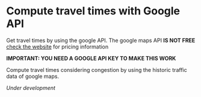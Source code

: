 # Compute travel times with Google API
Get travel times by using the google API. The google maps API **IS NOT FREE** 
[check the website](https://cloud.google.com/maps-platform/pricing/) for pricing information

**IMPORTANT: YOU NEED A GOOGLE API KEY TO MAKE THIS WORK**

Compute travel times considering congestion by using the historic traffic data of google maps.
 
*Under development*
